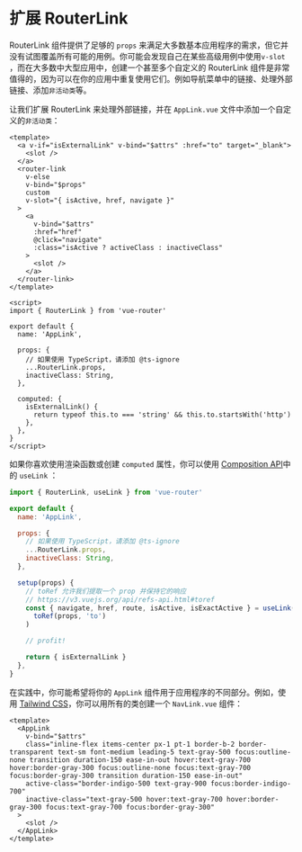 # 扩展 RouterLink

RouterLink 组件提供了足够的 `props` 来满足大多数基本应用程序的需求，但它并没有试图覆盖所有可能的用例。你可能会发现自己在某些高级用例中使用`v-slot` ，而在大多数中大型应用中，创建一个甚至多个自定义的 RouterLink 组件是非常值得的，因为可以在你的应用中重复使用它们。例如导航菜单中的链接、处理外部链接、添加`非活动类`等。

让我们扩展 RouterLink 来处理外部链接，并在 `AppLink.vue` 文件中添加一个自定义的`非活动类`：

```vue
<template>
  <a v-if="isExternalLink" v-bind="$attrs" :href="to" target="_blank">
    <slot />
  </a>
  <router-link
    v-else
    v-bind="$props"
    custom
    v-slot="{ isActive, href, navigate }"
  >
    <a
      v-bind="$attrs"
      :href="href"
      @click="navigate"
      :class="isActive ? activeClass : inactiveClass"
    >
      <slot />
    </a>
  </router-link>
</template>

<script>
import { RouterLink } from 'vue-router'

export default {
  name: 'AppLink',

  props: {
    // 如果使用 TypeScript，请添加 @ts-ignore
    ...RouterLink.props,
    inactiveClass: String,
  },

  computed: {
    isExternalLink() {
      return typeof this.to === 'string' && this.to.startsWith('http')
    },
  },
}
</script>
```

如果你喜欢使用渲染函数或创建 `computed` 属性，你可以使用 [Composition API](./composition-api.md)中的 `useLink` ：

```js
import { RouterLink, useLink } from 'vue-router'

export default {
  name: 'AppLink',

  props: {
    // 如果使用 TypeScript，请添加 @ts-ignore
    ...RouterLink.props,
    inactiveClass: String,
  },

  setup(props) {
    // toRef 允许我们提取一个 prop 并保持它的响应
    // https://v3.vuejs.org/api/refs-api.html#toref
    const { navigate, href, route, isActive, isExactActive } = useLink(
      toRef(props, 'to')
    )

    // profit!

    return { isExternalLink }
  },
}
```

在实践中，你可能希望将你的 `AppLink` 组件用于应用程序的不同部分。例如，使用 [Tailwind CSS](https://tailwindcss.com)，你可以用所有的类创建一个 `NavLink.vue` 组件：

```vue
<template>
  <AppLink
    v-bind="$attrs"
    class="inline-flex items-center px-1 pt-1 border-b-2 border-transparent text-sm font-medium leading-5 text-gray-500 focus:outline-none transition duration-150 ease-in-out hover:text-gray-700 hover:border-gray-300 focus:outline-none focus:text-gray-700 focus:border-gray-300 transition duration-150 ease-in-out"
    active-class="border-indigo-500 text-gray-900 focus:border-indigo-700"
    inactive-class="text-gray-500 hover:text-gray-700 hover:border-gray-300 focus:text-gray-700 focus:border-gray-300"
  >
    <slot />
  </AppLink>
</template>
```
